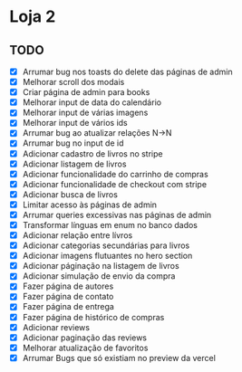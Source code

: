 # Loja 2

## TODO

-   [x] Arrumar bug nos toasts do delete das páginas de admin
-   [x] Melhorar scroll dos modais
-   [x] Criar página de admin para books
-   [x] Melhorar input de data do calendário
-   [x] Melhorar input de várias imagens
-   [x] Melhorar input de vários ids
-   [x] Arrumar bug ao atualizar relações N->N
-   [x] Arrumar bug no input de id
-   [x] Adicionar cadastro de livros no stripe
-   [x] Adicionar listagem de livros
-   [x] Adicionar funcionalidade do carrinho de compras
-   [x] Adicionar funcionalidade de checkout com stripe
-   [x] Adicionar busca de livros
-   [x] Limitar acesso às páginas de admin
-   [x] Arrumar queries excessivas nas páginas de admin
-   [x] Transformar línguas em enum no banco dados
-   [x] Adicionar relação entre lívros
-   [x] Adicionar categorias secundárias para livros
-   [x] Adicionar imagens flutuantes no hero section
-   [x] Adicionar páginação na listagem de livros
-   [x] Adicionar simulação de envio da compra
-   [x] Fazer página de autores
-   [x] Fazer página de contato
-   [x] Fazer página de entrega
-   [x] Fazer página de histórico de compras
-   [x] Adicionar reviews
-   [x] Adicionar paginação das reviews
-   [x] Melhorar atualização de favoritos
-   [x] Arrumar Bugs que só existiam no preview da vercel
